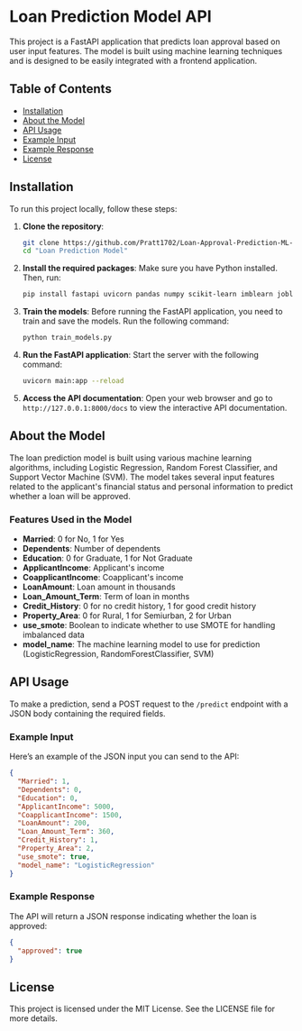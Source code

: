 # Loan Prediction Model API

This project is a FastAPI application that predicts loan approval based on user input features. The model is built using machine learning techniques and is designed to be easily integrated with a frontend application.

## Table of Contents

- [Installation](#installation)
- [About the Model](#about-the-model)
- [API Usage](#api-usage)
- [Example Input](#example-input)
- [Example Response](#example-response)
- [License](#license)

## Installation

To run this project locally, follow these steps:

1. **Clone the repository**:

   ```bash
   git clone https://github.com/Pratt1702/Loan-Approval-Prediction-ML-Model
   cd "Loan Prediction Model"
   ```

2. **Install the required packages**:
   Make sure you have Python installed. Then, run:

   ```bash
   pip install fastapi uvicorn pandas numpy scikit-learn imblearn joblib
   ```

3. **Train the models**:
   Before running the FastAPI application, you need to train and save the models. Run the following command:

   ```bash
   python train_models.py
   ```

4. **Run the FastAPI application**:
   Start the server with the following command:

   ```bash
   uvicorn main:app --reload
   ```

5. **Access the API documentation**:
   Open your web browser and go to `http://127.0.0.1:8000/docs` to view the interactive API documentation.

## About the Model

The loan prediction model is built using various machine learning algorithms, including Logistic Regression, Random Forest Classifier, and Support Vector Machine (SVM). The model takes several input features related to the applicant's financial status and personal information to predict whether a loan will be approved.

### Features Used in the Model

- **Married**: 0 for No, 1 for Yes
- **Dependents**: Number of dependents
- **Education**: 0 for Graduate, 1 for Not Graduate
- **ApplicantIncome**: Applicant's income
- **CoapplicantIncome**: Coapplicant's income
- **LoanAmount**: Loan amount in thousands
- **Loan_Amount_Term**: Term of loan in months
- **Credit_History**: 0 for no credit history, 1 for good credit history
- **Property_Area**: 0 for Rural, 1 for Semiurban, 2 for Urban
- **use_smote**: Boolean to indicate whether to use SMOTE for handling imbalanced data
- **model_name**: The machine learning model to use for prediction (LogisticRegression, RandomForestClassifier, SVM)

## API Usage

To make a prediction, send a POST request to the `/predict` endpoint with a JSON body containing the required fields.

### Example Input

Here’s an example of the JSON input you can send to the API:

```json
{
  "Married": 1,
  "Dependents": 0,
  "Education": 0,
  "ApplicantIncome": 5000,
  "CoapplicantIncome": 1500,
  "LoanAmount": 200,
  "Loan_Amount_Term": 360,
  "Credit_History": 1,
  "Property_Area": 2,
  "use_smote": true,
  "model_name": "LogisticRegression"
}
```

### Example Response

The API will return a JSON response indicating whether the loan is approved:

```json
{
  "approved": true
}
```

## License

This project is licensed under the MIT License. See the LICENSE file for more details.
